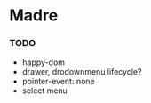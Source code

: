 # Madre

### TODO

- happy-dom
- drawer, drodownmenu lifecycle?
- pointer-event: none
- select menu
